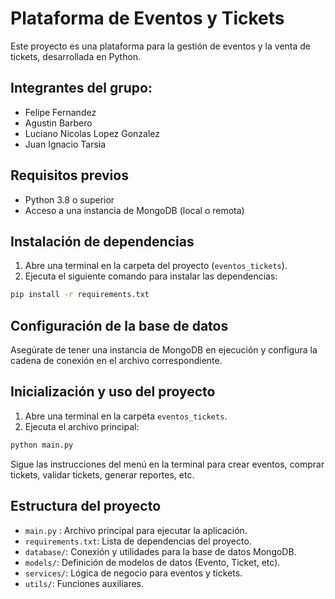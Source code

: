 # Plataforma de Eventos y Tickets

Este proyecto es una plataforma para la gestión de eventos y la venta de tickets, desarrollada en Python.

##  Integrantes del grupo:
- Felipe Fernandez
- Agustin Barbero
- Luciano Nicolas Lopez Gonzalez
- Juan Ignacio Tarsia

## Requisitos previos
- Python 3.8 o superior
- Acceso a una instancia de MongoDB (local o remota)

## Instalación de dependencias

1. Abre una terminal en la carpeta del proyecto (`eventos_tickets`).
2. Ejecuta el siguiente comando para instalar las dependencias:

```bash
pip install -r requirements.txt
```

## Configuración de la base de datos

Asegúrate de tener una instancia de MongoDB en ejecución y configura la cadena de conexión en el archivo correspondiente.

## Inicialización y uso del proyecto

1. Abre una terminal en la carpeta `eventos_tickets`.
2. Ejecuta el archivo principal:

```bash
python main.py
```


Sigue las instrucciones del menú en la terminal para crear eventos, comprar tickets, validar tickets, generar reportes, etc.

## Estructura del proyecto

- `main.py` : Archivo principal para ejecutar la aplicación.
- `requirements.txt`: Lista de dependencias del proyecto.
- `database/`: Conexión y utilidades para la base de datos MongoDB.
- `models/`: Definición de modelos de datos (Evento, Ticket, etc).
- `services/`: Lógica de negocio para eventos y tickets.
- `utils/`: Funciones auxiliares.

